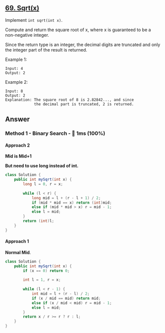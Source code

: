 ## [69. Sqrt(x)](https://leetcode.com/problems/sqrtx/)

Implement `int sqrt(int x)`.

Compute and return the square root of x, where x is guaranteed to be a non-negative integer.

Since the return type is an integer, the decimal digits are truncated and only the integer part of the result is returned.

Example 1:
```
Input: 4
Output: 2
```
Example 2:
```
Input: 8
Output: 2
Explanation: The square root of 8 is 2.82842..., and since 
             the decimal part is truncated, 2 is returned.
```             
## Answer
### Method 1 - Binary Search - :rocket: 1ms (100%)
#### Approach 2
**Mid is Mid+1**

**But need to use long instead of int.**
```java
class Solution {
    public int mySqrt(int x) {
        long l = 0, r = x;
        
        while (l < r) {
            long mid = l + (r - l + 1) / 2;
            if (mid * mid == x) return (int)mid;
            else if (mid * mid > x) r = mid - 1;
            else l = mid;
        }
        return (int)l;
    }
}
```
#### Approach 1
**Normal Mid**.
```java
class Solution {
    public int mySqrt(int x) {
        if (x == 0) return 0;
        
        int l = 1, r = x;
        
        while (l < r - 1) {
            int mid = l + (r - l) / 2;
            if (x / mid == mid) return mid;
            else if (x / mid < mid) r = mid - 1;
            else l = mid;
        }
        return x / r >= r ? r : l;
    }
}
```
